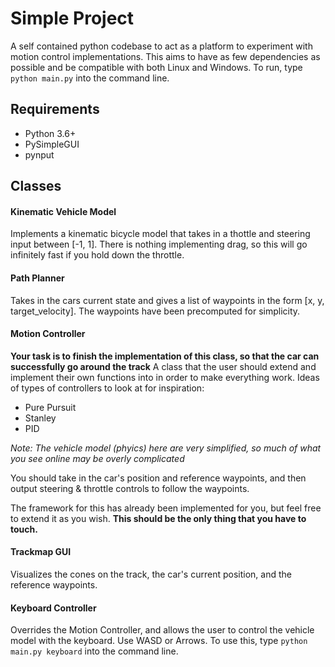# Simple Project
A self contained python codebase to act as a platform to experiment with motion control implementations. This aims to have as few dependencies as possible and be compatible with both Linux and Windows. To run, type `python main.py` into the command line.

## Requirements

 - Python 3.6+
 - PySimpleGUI
 - pynput


## Classes

#### Kinematic Vehicle Model
Implements a kinematic bicycle model that takes in a thottle and steering input between [-1, 1].
There is nothing implementing drag, so this will go infinitely fast if you hold down the throttle.

#### Path Planner
Takes in the cars current state and gives a list of waypoints in the form [x, y, target_velocity]. The waypoints have been precomputed for simplicity.


#### Motion Controller
**Your task is to finish the implementation of this class, so that the car can successfully go around the track**
A class that the user should extend and implement their own functions into in order to make everything work.
Ideas of types of controllers to look at for inspiration:

 - Pure Pursuit
 - Stanley
 - PID

*Note: The vehicle model (phyics) here are very simplified, so much of what you see online may be overly complicated*

You should take in the car's position and reference waypoints, and then output steering & throttle controls to follow the waypoints.

The framework for this has already been implemented for you, but feel free to extend it as you wish. **This should be the only thing that you have to touch.**

#### Trackmap GUI
Visualizes the cones on the track, the car's current position, and the reference waypoints.


#### Keyboard Controller
Overrides the Motion Controller, and allows the user to control the vehicle model with the keyboard. Use WASD or Arrows.
To use this, type `python main.py keyboard` into the command line.
